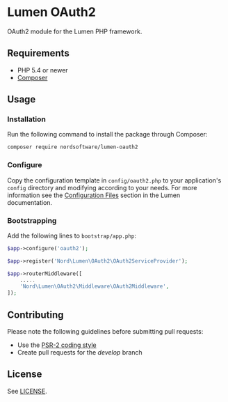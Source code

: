 # Lumen OAuth2

OAuth2 module for the Lumen PHP framework.

## Requirements

- PHP 5.4 or newer
- [Composer](http://getcomposer.org)

## Usage

### Installation

Run the following command to install the package through Composer:

```sh
composer require nordsoftware/lumen-oauth2
```

### Configure

Copy the configuration template in `config/oauth2.php` to your application's `config` directory and modifying according to your needs. For more information see the [Configuration Files](http://lumen.laravel.com/docs/configuration#configuration-files) section in the Lumen documentation.

### Bootstrapping

Add the following lines to ```bootstrap/app.php```:

```php
$app->configure('oauth2');
```

```php
$app->register('Nord\Lumen\OAuth2\OAuth2ServiceProvider');
```

```php
$app->routerMiddleware([
	.....
	'Nord\Lumen\OAuth2\Middleware\OAuth2Middleware',
]);
```

## Contributing

Please note the following guidelines before submitting pull requests:

- Use the [PSR-2 coding style](https://github.com/php-fig/fig-standards/blob/master/accepted/PSR-2-coding-style-guide.md)
- Create pull requests for the *develop* branch

## License

See [LICENSE](LICENSE).
